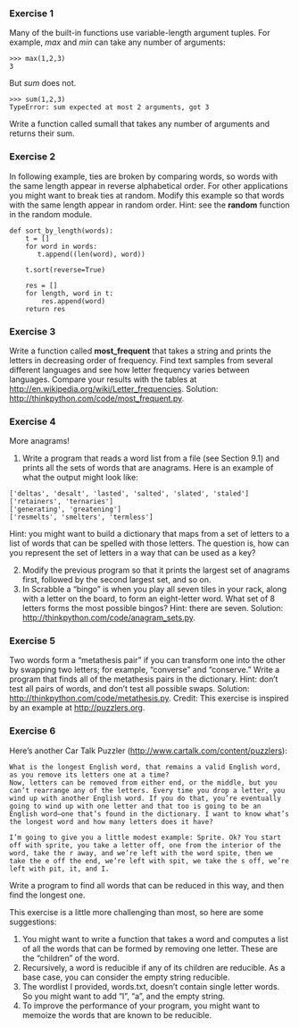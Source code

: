 ### Exercise 1  
Many of the built-in functions use variable-length argument tuples. For example, _max_ and _min_ can take any number of arguments:

```
>>> max(1,2,3)
3
```

But _sum_ does not.

```
>>> sum(1,2,3)
TypeError: sum expected at most 2 arguments, got 3
```

Write a function called sumall that takes any number of arguments and returns their sum.

### Exercise 2  
In following example, ties are broken by comparing words, so words with the same length appear in reverse alphabetical order. For other applications you might want to break ties at random. Modify this example so that words with the same length appear in random order. Hint: see the **random** function in the random module.


```
def sort_by_length(words):
    t = []
    for word in words:
       t.append((len(word), word))

    t.sort(reverse=True)

    res = []
    for length, word in t:
        res.append(word)
    return res
```

### Exercise 3  
Write a function called __most_frequent__ that takes a string and prints the letters in decreasing order of frequency. Find text samples from several different languages and see how letter frequency varies between languages. Compare your results with the tables at http://en.wikipedia.org/wiki/Letter_frequencies. Solution: http://thinkpython.com/code/most_frequent.py.

### Exercise 4  
More anagrams!

1. Write a program that reads a word list from a file (see Section 9.1) and prints all the sets of words that are anagrams.
Here is an example of what the output might look like:

```
['deltas', 'desalt', 'lasted', 'salted', 'slated', 'staled']
['retainers', 'ternaries']
['generating', 'greatening']
['resmelts', 'smelters', 'termless']
```

Hint: you might want to build a dictionary that maps from a set of letters to a list of words that can be spelled with those letters. The question is, how can you represent the set of letters in a way that can be used as a key?

2. Modify the previous program so that it prints the largest set of anagrams first, followed by the second largest set, and so on.
3. In Scrabble a “bingo” is when you play all seven tiles in your rack, along with a letter on the board, to form an eight-letter word. What set of 8 letters forms the most possible bingos? Hint: there are seven.
Solution: http://thinkpython.com/code/anagram_sets.py.

### Exercise 5  
Two words form a “metathesis pair” if you can transform one into the other by swapping two letters; for example, “converse” and “conserve.” Write a program that finds all of the metathesis pairs in the dictionary. Hint: don’t test all pairs of words, and don’t test all possible swaps. Solution: http://thinkpython.com/code/metathesis.py. Credit: This exercise is inspired by an example at http://puzzlers.org.

### Exercise 6  
Here’s another Car Talk Puzzler (http://www.cartalk.com/content/puzzlers):

```
What is the longest English word, that remains a valid English word, as you remove its letters one at a time?
Now, letters can be removed from either end, or the middle, but you can’t rearrange any of the letters. Every time you drop a letter, you wind up with another English word. If you do that, you’re eventually going to wind up with one letter and that too is going to be an English word—one that’s found in the dictionary. I want to know what’s the longest word and how many letters does it have?

I’m going to give you a little modest example: Sprite. Ok? You start off with sprite, you take a letter off, one from the interior of the word, take the r away, and we’re left with the word spite, then we take the e off the end, we’re left with spit, we take the s off, we’re left with pit, it, and I.
```

Write a program to find all words that can be reduced in this way, and then find the longest one.

This exercise is a little more challenging than most, so here are some suggestions:

1. You might want to write a function that takes a word and computes a list of all the words that can be formed by removing one letter. These are the “children” of the word.
2. Recursively, a word is reducible if any of its children are reducible. As a base case, you can consider the empty string reducible.
3. The wordlist I provided, words.txt, doesn’t contain single letter words. So you might want to add “I”, “a”, and the empty string.
4. To improve the performance of your program, you might want to memoize the words that are known to be reducible.
